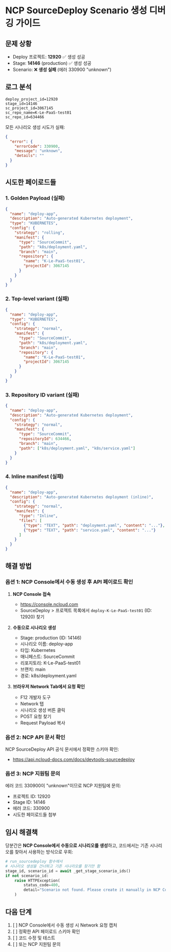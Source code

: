 # NCP SourceDeploy Scenario 생성 디버깅 가이드

## 문제 상황
- Deploy 프로젝트: **12920** ✅ 생성 성공
- Stage: **14146** (production) ✅ 생성 성공
- Scenario: ❌ **생성 실패** (에러 330900 "unknown")

## 로그 분석
```
deploy_project_id=12920
stage_id=14146
sc_project_id=3067145
sc_repo_name=K-Le-PaaS-test01
sc_repo_id=634466
```

모든 시나리오 생성 시도가 실패:
```json
{
  "error": {
    "errorCode": 330900,
    "message": "unknown",
    "details": ""
  }
}
```

## 시도한 페이로드들

### 1. Golden Payload (실패)
```json
{
  "name": "deploy-app",
  "description": "Auto-generated Kubernetes deployment",
  "type": "KUBERNETES",
  "config": {
    "strategy": "rolling",
    "manifest": {
      "type": "SourceCommit",
      "path": "k8s/deployment.yaml",
      "branch": "main",
      "repository": {
        "name": "K-Le-PaaS-test01",
        "projectId": 3067145
      }
    }
  }
}
```

### 2. Top-level variant (실패)
```json
{
  "name": "deploy-app",
  "type": "KUBERNETES",
  "config": {
    "strategy": "normal",
    "manifest": {
      "type": "SourceCommit",
      "path": "k8s/deployment.yaml",
      "branch": "main",
      "repository": {
        "name": "K-Le-PaaS-test01",
        "projectId": 3067145
      }
    }
  }
}
```

### 3. Repository ID variant (실패)
```json
{
  "name": "deploy-app",
  "description": "Auto-generated Kubernetes deployment",
  "config": {
    "strategy": "normal",
    "manifest": {
      "type": "SourceCommit",
      "repositoryId": 634466,
      "branch": "main",
      "path": ["k8s/deployment.yaml", "k8s/service.yaml"]
    }
  }
}
```

### 4. Inline manifest (실패)
```json
{
  "name": "deploy-app",
  "description": "Auto-generated Kubernetes deployment (inline)",
  "config": {
    "strategy": "normal",
    "manifest": {
      "type": "Inline",
      "files": [
        {"type": "TEXT", "path": "deployment.yaml", "content": "..."},
        {"type": "TEXT", "path": "service.yaml", "content": "..."}
      ]
    }
  }
}
```

## 해결 방법

### 옵션 1: NCP Console에서 수동 생성 후 API 페이로드 확인

1. **NCP Console 접속**
   - https://console.ncloud.com
   - SourceDeploy > 프로젝트 목록에서 `deploy-K-Le-PaaS-test01` (ID: 12920) 찾기

2. **수동으로 시나리오 생성**
   - Stage: production (ID: 14146)
   - 시나리오 이름: deploy-app
   - 타입: Kubernetes
   - 매니페스트: SourceCommit
   - 리포지토리: K-Le-PaaS-test01
   - 브랜치: main
   - 경로: k8s/deployment.yaml

3. **브라우저 Network Tab에서 요청 확인**
   - F12 개발자 도구
   - Network 탭
   - 시나리오 생성 버튼 클릭
   - POST 요청 찾기
   - Request Payload 복사

### 옵션 2: NCP API 문서 확인

NCP SourceDeploy API 공식 문서에서 정확한 스키마 확인:
- https://api.ncloud-docs.com/docs/devtools-sourcedeploy

### 옵션 3: NCP 지원팀 문의

에러 코드 330900이 "unknown"이므로 NCP 지원팀에 문의:
- 프로젝트 ID: 12920
- Stage ID: 14146
- 에러 코드: 330900
- 시도한 페이로드들 첨부

## 임시 해결책

당분간은 **NCP Console에서 수동으로 시나리오를 생성**하고,
코드에서는 기존 시나리오를 찾아서 사용하는 방식으로 우회:

```python
# run_sourcedeploy 함수에서
# 시나리오 생성을 건너뛰고 기존 시나리오를 찾기만 함
stage_id, scenario_id = await _get_stage_scenario_ids()
if not scenario_id:
    raise HTTPException(
        status_code=400,
        detail="Scenario not found. Please create it manually in NCP Console first."
    )
```

## 다음 단계

1. [ ] NCP Console에서 수동 생성 시 Network 요청 캡처
2. [ ] 정확한 API 페이로드 스키마 확인
3. [ ] 코드 수정 및 테스트
4. [ ] 또는 NCP 지원팀 문의

